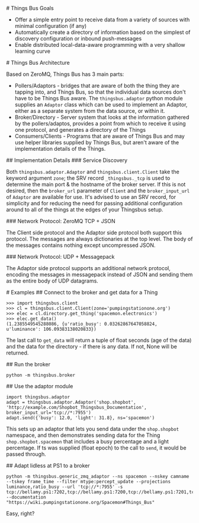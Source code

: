 <A name="toc1-0" title="Things Bus Goals" />
# Things Bus Goals

* Offer a simple entry point to receive data from a variety of sources with minimal configuration (if any)
* Automatically create a directory of information based on the simplest of discovery configuration or inbound push-messages
* Enable distributed local-data-aware programming with a very shallow learning curve

<A name="toc1-7" title="Things Bus Architecture" />
# Things Bus Architecture

Based on ZeroMQ, Things Bus has 3 main parts:

* Pollers/Adaptors - bridges that are aware of both the thing they are tapping into, and Things Bus, so that the individual data sources don't have to be Things Bus aware. The `thingsbus.adaptor` python module supplies an `Adaptor` class which can be used to implement an Adaptor, either as a separate system from the data source, or within it.
* Broker/Directory - Server system that looks at the information gathered by the pollers/adaptos, provides a point from which to receive it using one protocol, and generates a directory of the Things
* Consumers/Clients - Programs that are aware of Things Bus and may use helper libraries supplied by Things Bus, but aren't aware of the implementation details of the Things.

<A name="toc2-16" title="Implementation Details" />
## Implementation Details

<A name="toc3-19" title="Service Discovery" />
### Service Discovery

Both `thingsbus.adaptor.Adaptor` and `thingsbus.client.Client` take the keyword argument `zone`; the SRV record `_thingsbus._tcp` is used to determine the main port & the hostname of the broker server. If this is not desired, then the `broker_url` parameter of `Client` and the `broker_input_url` of `Adaptor` are available for use. It's advised to use an SRV record, for simplicity and for reducing the need for passing additional configuration around to all of the things at the edges of your Thingsbus setup.

<A name="toc3-24" title="Network Protocol: ZeroMQ TCP + JSON" />
### Network Protocol: ZeroMQ TCP + JSON

The Client side protocol and the Adaptor side protocol both support this protocol. The messages are always dictionaries at the top level. The body of the messages contains nothing except uncompressed JSON.

<A name="toc3-29" title="Network Protocol: UDP + Messagepack" />
### Network Protocol: UDP + Messagepack

The Adaptor side protocol supports an additional network protocol, encoding the messages in messagepack instead of JSON and sending them as the entire body of UDP datagrams.

<A name="toc1-34" title="Examples" />
# Examples

<A name="toc2-37" title="Connect to the broker and get data for a Thing" />
## Connect to the broker and get data for a Thing

    >>> import thingsbus.client
    >>> cl = thingsbus.client.Client(zone='pumpingstationone.org')
    >>> elec = cl.directory.get_thing('spacemon.electronics')
    >>> elec.get_data()
    (1.2385549545288086, {u'ratio_busy': 0.03262867647058824, u'luminance': 106.09383138020833})

The last call to `get_data` will return a tuple of float seconds (age of the data) and the data for the directory - if there is any data. If not, None will be returned.


<A name="toc2-49" title="Run the broker" />
## Run the broker

    python -m thingsbus.broker


<A name="toc2-55" title="Use the adaptor module" />
## Use the adaptor module

    import thingsbus.adaptor
    adapt = thingsbus.adaptor.Adaptor('shop.shopbot', 'http://example.com/Shopbot_Thingsbus_Documentation', broker_input_url='tcp://*:7955')
    adapt.send({'busy': 12.0, 'light': 31.8}, ns='spacemon')

This sets up an adaptor that lets you send data under the `shop.shopbot` namespace, and then demonstrates sending data for the Thing `shop.shopbot.spacemon` that includes a busy percentage and a light percentage. If ts was supplied (float epoch) to the call to `send`, it would be passed through.

<A name="toc2-64" title="Adapt lidless at PS1 to a broker" />
## Adapt lidless at PS1 to a broker

    python -m thingsbus.generic_zmq_adaptor --ns spacemon --nskey camname --tskey frame_time --filter mtype:percept_update --projections luminance,ratio_busy --url 'tcp://*:7955' -s tcp://bellamy.ps1:7202,tcp://bellamy.ps1:7200,tcp://bellamy.ps1:7201,tcp://bellamy.ps1:7206 --documentation "https://wiki.pumpingstationone.org/Spacemon#Things_Bus"


Easy, right?
